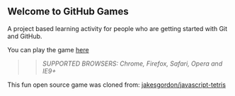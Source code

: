 ## Welcome to GitHub Games

A project based learning activity for people who are getting started with Git and GitHub.

You can play the game [here](https://KrisKodira.github.io/github-games/)

>> _*SUPPORTED BROWSERS*: Chrome, Firefox, Safari, Opera and IE9+_

This fun open source game was cloned from: [jakesgordon/javascript-tetris](https://github.com/jakesgordon/javascript-tetris)
